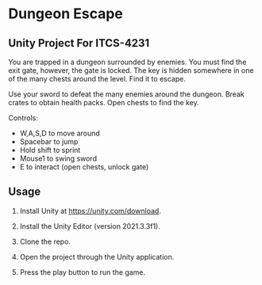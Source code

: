 # Dungeon Escape
## Unity Project For ITCS-4231

You are trapped in a dungeon surrounded by enemies. You must find the exit gate, however, the gate is locked. The key is hidden somewhere in one of the many chests around the level. Find it to escape.

Use your sword to defeat the many enemies around the dungeon. Break crates to obtain health packs. Open chests to find the key.

Controls:
- W,A,S,D to move around
- Spacebar to jump
- Hold shift to sprint
- Mouse1 to swing sword
- E to interact (open chests, unlock gate)

## Usage
1. Install Unity at https://unity.com/download.

2. Install the Unity Editor (version 2021.3.3f1).

3. Clone the repo.

4. Open the project through the Unity application.

5. Press the play button to run the game.
